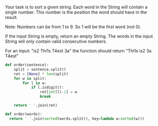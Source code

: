 Your task is to sort a given string. Each word in the String will contain a single number. This number is the position the word should have in the result.

Note: Numbers can be from 1 to 9. So 1 will be the first word (not 0).

If the input String is empty, return an empty String. The words in the input String will only contain valid consecutive numbers.

For an input: "is2 Thi1s T4est 3a" the function should return "Thi1s is2 3a T4est"

```py
def order(sentence):
    split = sentence.split()
    ret = [None] * len(split)
    for w in split:
        for l in w:
            if l.isdigit():
                ret[int(l)-1] = w
                break

    return ' '.join(ret)
```
```py
def order(words):
  return ' '.join(sorted(words.split(), key=lambda w:sorted(w)))
```
